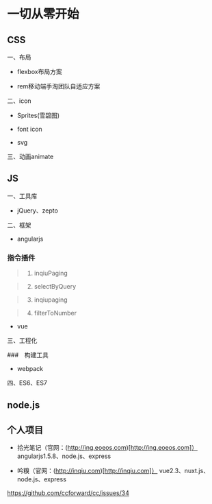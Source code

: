 # 一切从零开始

## CSS

一、布局

* flexbox布局方案

* rem移动端手淘团队自适应方案


二、icon

* Sprites(雪碧图)

* font icon

* svg


三、动画animate



## JS

一、工具库

* jQuery、zepto


二、框架

* angularjs

### 指令插件

> 1. inqiuPaging

> 2. selectByQuery

> 3. inqiupaging

> 4. filterToNumber

* vue


三、工程化

###　构建工具

* webpack


四、ES6、ES7



## node.js



## 个人项目

* 拾光笔记（官网：(http://ing.eoeos.com)[http://ing.eoeos.com]）
angularjs1.5.8、node.js、express

* 吟糗（官网：(http://inqiu.com)[http://inqiu.com]）
vue2.3、nuxt.js、node.js、express


https://github.com/ccforward/cc/issues/34
